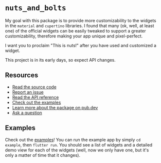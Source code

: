 # `nuts_and_bolts`

My goal with this package is to provide more customizability to the widgets in the `material` and `cupertino` libraries. I found that many (ok, well, at least one) of the official widgets can be easily tweaked to support a greater customizability, therefore making your app unique and pixel-perfect. 

I want you to proclaim "This is nuts!" after you have used and customized a widget.

This project is in its early days, so expect API changes.

## Resources

* [Read the source code](https://github.com/dartsidedev/nuts_and_bolts)
* [Report an issue](https://github.com/dartsidedev/nuts_and_bolts/issues)
* [Read the API reference](https://pub.dev/documentation/nuts_and_bolts)
* [Check out the examples](https://github.com/dartsidedev/nuts_and_bolts/tree/master/example)
* [Learn more about the package on pub.dev](https://pub.dev/packages/nuts_and_bolts)
* [Ask a question](https://github.com/dartsidedev/nuts_and_bolts/issues)

## Examples

Check out the [examples](https://github.com/dartsidedev/nuts_and_bolts/tree/master/example)! You can run the example app by simply `cd example`, then `flutter run`. You should see a list of widgets and a detailed demo view for each of the widgets (well, now we only have one, but it's only a matter of time that it changes).
